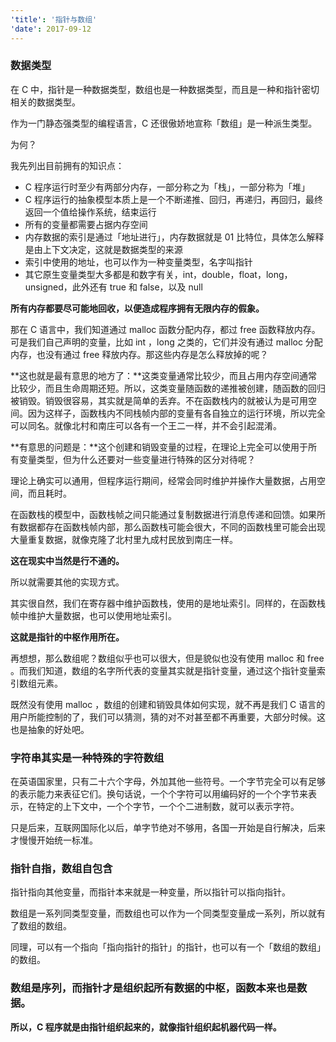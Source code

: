 ```yaml
---
'title': '指针与数组'
'date': 2017-09-12
---
```


### 数据类型

在 C 中，指针是一种数据类型，数组也是一种数据类型，而且是一种和指针密切相关的数据类型。

作为一门静态强类型的编程语言，C 还很傲娇地宣称「数组」是一种派生类型。

为何？

我先列出目前拥有的知识点：

- C 程序运行时至少有两部分内存，一部分称之为「栈」，一部分称为「堆」
- C 程序运行的抽象模型本质上是一个不断递推、回归，再递归，再回归，最终返回一个值给操作系统，结束运行
- 所有的变量都需要占据内存空间
- 内存数据的索引是通过「地址进行」，内存数据就是 01 比特位，具体怎么解释是由上下文决定，这就是数据类型的来源
- 索引中使用的地址，也可以作为一种变量类型，名字叫指针
- 其它原生变量类型大多都是和数字有关，int，double，float，long，unsigned，此外还有 true 和 false，以及 null


**所有内存都要尽可能地回收，以便造成程序拥有无限内存的假象。**

那在 C 语言中，我们知道通过 malloc 函数分配内存，都过 free 函数释放内存。可是我们自己声明的变量，比如 int ，long 之类的，它们并没有通过 malloc 分配内存，也没有通过 free 释放内存。那这些内存是怎么释放掉的呢？

**这也就是最有意思的地方了：**这类变量通常比较少，而且占用内存空间通常比较少，而且生命周期还短。所以，这类变量随函数的递推被创建，随函数的回归被销毁。销毁很容易，其实就是简单的丢弃。不在函数栈内的就被认为是可用空间。因为这样子，函数栈内不同栈帧内部的变量有各自独立的运行环境，所以完全可以同名。就像北村和南庄可以各有一个王二一样，并不会引起混淆。

**有意思的问题是：**这个创建和销毁变量的过程，在理论上完全可以使用于所有变量类型，但为什么还要对一些变量进行特殊的区分对待呢？

理论上确实可以通用，但程序运行期间，经常会同时维护并操作大量数据，占用空间，而且耗时。

在函数栈的模型中，函数栈帧之间只能通过复制数据进行消息传递和回馈。如果所有数据都存在函数栈帧内部，那么函数栈可能会很大，不同的函数栈里可能会出现大量重复数据，就像克隆了北村里九成村民放到南庄一样。

**这在现实中当然是行不通的。**

所以就需要其他的实现方式。

其实很自然，我们在寄存器中维护函数栈，使用的是地址索引。同样的，在函数栈帧中维护大量数据，也可以使用地址索引。

**这就是指针的中枢作用所在。**

再想想，那么数组呢？数组似乎也可以很大，但是貌似也没有使用 malloc 和 free 。而我们知道，数组的名字所代表的变量其实就是指针变量，通过这个指针变量索引数组元素。

既然没有使用 malloc ，数组的创建和销毁具体如何实现，就不再是我们 C 语言的用户所能控制的了，我们可以猜测，猜的对不对甚至都不再重要，大部分时候。这也是抽象的好处吧。

### 字符串其实是一种特殊的字符数组

在英语国家里，只有二十六个字母，外加其他一些符号。一个字节完全可以有足够的表示能力来表征它们。换句话说，一个个字符可以用编码好的一个个字节来表示，在特定的上下文中，一个个字节，一个个二进制数，就可以表示字符。

只是后来，互联网国际化以后，单字节绝对不够用，各国一开始是自行解决，后来才慢慢开始统一标准。

### 指针自指，数组自包含

指针指向其他变量，而指针本来就是一种变量，所以指针可以指向指针。

数组是一系列同类型变量，而数组也可以作为一个同类型变量成一系列，所以就有了数组的数组。

同理，可以有一个指向「指向指针的指针」的指针，也可以有一个「数组的数组」的数组。

### 数组是序列，而指针才是组织起所有数据的中枢，函数本来也是数据。

**所以，C 程序就是由指针组织起来的，就像指针组织起机器代码一样。**
